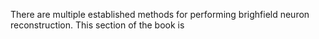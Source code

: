There are multiple established methods for performing brighfield neuron reconstruction.
This section of the book is
